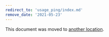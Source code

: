 ```yaml
---
redirect_to: 'usage_ping/index.md'
remove_date: '2021-05-23'
---
```


This document was moved to [another location](usage_ping/index.md).
<!-- This redirect file can be deleted after <2021-05-23>. -->
<!-- Before deletion, see: https://docs.gitlab.com/ee/development/documentation/#move-or-rename-a-page -->